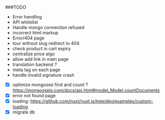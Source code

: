 ###TODO 
* Error handling
* API whitelist
* Handle mongo connection refused
* incorrect html markup
* Error/404 page
* tour without slug redirect to 404
* check product in cart expiry 
* centralize price algo
* allow add link in main page
* translation backend ?
* meta tag on each page
* handle invalid signature crash  
- [x] optimize mongoose find and count ? https://mongoosejs.com/docs/api.html#model_Model.countDocuments
- [x] error not found page
- [x] loading: https://github.com/nuxt/nuxt.js/tree/dev/examples/custom-loading
- [x] migrate db